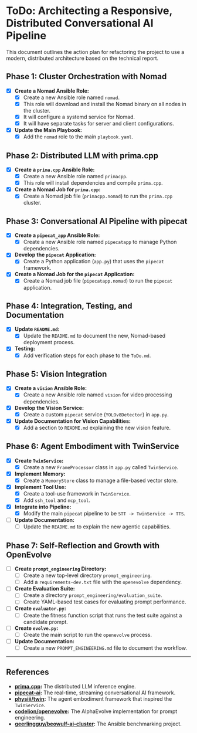 # ToDo: Architecting a Responsive, Distributed Conversational AI Pipeline

This document outlines the action plan for refactoring the project to use a modern, distributed architecture based on the technical report.

## Phase 1: Cluster Orchestration with Nomad
- [x] **Create a Nomad Ansible Role:**
  - [x] Create a new Ansible role named `nomad`.
  - [x] This role will download and install the Nomad binary on all nodes in the cluster.
  - [x] It will configure a systemd service for Nomad.
  - [x] It will have separate tasks for server and client configurations.
- [x] **Update the Main Playbook:**
  - [x] Add the `nomad` role to the main `playbook.yaml`.

## Phase 2: Distributed LLM with prima.cpp
- [x] **Create a `prima.cpp` Ansible Role:**
  - [x] Create a new Ansible role named `primacpp`.
  - [x] This role will install dependencies and compile `prima.cpp`.
- [x] **Create a Nomad Job for `prima.cpp`:**
  - [x] Create a Nomad job file (`primacpp.nomad`) to run the `prima.cpp` cluster.

## Phase 3: Conversational AI Pipeline with pipecat
- [x] **Create a `pipecat_app` Ansible Role:**
  - [x] Create a new Ansible role named `pipecatapp` to manage Python dependencies.
- [x] **Develop the `pipecat` Application:**
  - [x] Create a Python application (`app.py`) that uses the `pipecat` framework.
- [x] **Create a Nomad Job for the `pipecat` Application:**
  - [x] Create a Nomad job file (`pipecatapp.nomad`) to run the `pipecat` application.

## Phase 4: Integration, Testing, and Documentation
- [x] **Update `README.md`:**
  - [x] Update the `README.md` to document the new, Nomad-based deployment process.
- [x] **Testing:**
  - [x] Add verification steps for each phase to the `ToDo.md`.

## Phase 5: Vision Integration
- [x] **Create a `vision` Ansible Role:**
  - [x] Create a new Ansible role named `vision` for video processing dependencies.
- [x] **Develop the Vision Service:**
  - [x] Create a custom `pipecat` service (`YOLOv8Detector`) in `app.py`.
- [x] **Update Documentation for Vision Capabilities:**
  - [x] Add a section to `README.md` explaining the new vision feature.

## Phase 6: Agent Embodiment with TwinService
- [x] **Create `TwinService`:**
  - [x] Create a new `FrameProcessor` class in `app.py` called `TwinService`.
- [x] **Implement Memory:**
  - [x] Create a `MemoryStore` class to manage a file-based vector store.
- [x] **Implement Tool Use:**
  - [x] Create a tool-use framework in `TwinService`.
  - [x] Add `ssh_tool` and `mcp_tool`.
- [x] **Integrate into Pipeline:**
  - [x] Modify the main `pipecat` pipeline to be `STT -> TwinService -> TTS`.
- [ ] **Update Documentation:**
  - [ ] Update the `README.md` to explain the new agentic capabilities.

## Phase 7: Self-Reflection and Growth with OpenEvolve
- [ ] **Create `prompt_engineering` Directory:**
  - [ ] Create a new top-level directory `prompt_engineering`.
  - [ ] Add a `requirements-dev.txt` file with the `openevolve` dependency.
- [ ] **Create Evaluation Suite:**
  - [ ] Create a directory `prompt_engineering/evaluation_suite`.
  - [ ] Create YAML-based test cases for evaluating prompt performance.
- [ ] **Create `evaluator.py`:**
  - [ ] Create the fitness function script that runs the test suite against a candidate prompt.
- [ ] **Create `evolve.py`:**
  - [ ] Create the main script to run the `openevolve` process.
- [ ] **Update Documentation:**
  - [ ] Create a new `PROMPT_ENGINEERING.md` file to document the workflow.

---

## References
- **[prima.cpp](https://github.com/gitalbenar/prima.cpp):** The distributed LLM inference engine.
- **[pipecat-ai](https://github.com/pipecat-ai/pipecat):** The real-time, streaming conversational AI framework.
- **[physiii/twin](https://github.com/physiii/twin):** The agent embodiment framework that inspired the `TwinService`.
- **[codelion/openevolve](https://github.com/codelion/openevolve):** The AlphaEvolve implementation for prompt engineering.
- **[geerlingguy/beowulf-ai-cluster](https://github.com/geerlingguy/beowulf-ai-cluster):** The Ansible benchmarking project.
